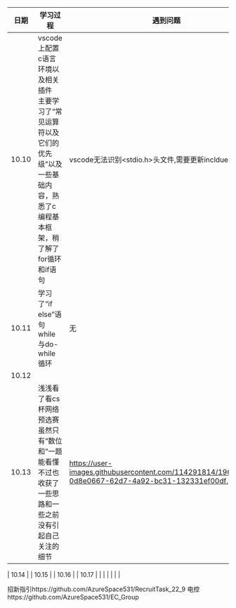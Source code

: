 
|  日期  |  学习过程  |  遇到问题  |  解决过程  |
|   ---  |-----------|------------|-----------| 
|  10.10 | vscode上配置c语言环境以及相关插件<br>主要学习了“常见运算符以及它们的优先级”以及一些基础内容，熟悉了c编程基本框架，稍了解了for循环和if语句|vscode无法识别<stdio.h>头文件,需要更新inclduepath|参考csdn上有关问题的解决方案解决
|  10.11 |学习了“if else”语句while与do-while循环|无|无|
|  10.12 |
|  10.13 |浅浅看了看cs杯网络预选赛虽然只有“数位和”一题能看懂<br>    不过也收获了一些思路和一些之前没有引起自己关注的细节|https://user-images.githubusercontent.com/114291814/196186774-0d8e0667-62d7-4a92-bc31-132331ef00df.png

|  10.14 |
|  10.15 |
|  10.16 |
|  10.17 |
|
|
|
|
|
|
















招新指引https://github.com/AzureSpace531/RecruitTask_22_9
电控https://github.com/AzureSpace531/EC_Group
